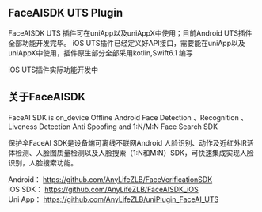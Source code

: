 ## FaceAISDK UTS Plugin

FaceAISDK UTS 插件可在uniApp以及uniAppX中使用；目前Android UTS插件全部功能开发完毕。 
iOS UTS插件已经定义好API接口，需要能在uniApp以及uniAppX中使用，插件原生部分全部采用kotlin,Swift6.1 编写

iOS UTS插件实际功能开发中


## 关于FaceAISDK
FaceAI SDK is on_device Offline Android Face Detection 、Recognition 、Liveness Detection Anti Spoofing and 1:N/M:N Face Search SDK

保护伞FaceAI SDK是设备端可离线不联网Android 人脸识别、动作及近红外IR活体检测、人脸图质量检测以及人脸搜索（1:N和M:N）SDK，可快速集成实现人脸识别，人脸搜索功能。

Android： https://github.com/AnyLifeZLB/FaceVerificationSDK  
iOS SDK： https://github.com/AnyLifeZLB/FaceAISDK_iOS  
Uni App： https://github.com/AnyLifeZLB/uniPlugin_FaceAI_UTS  